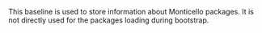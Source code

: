 This baseline is used to store information about Monticello packages. It is not directly used for the packages loading during bootstrap.